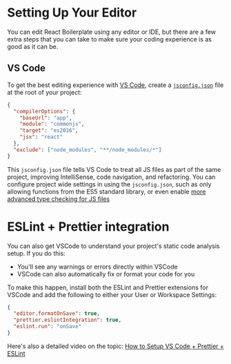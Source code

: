 # Setting Up Your Editor

You can edit React Boilerplate using any editor or IDE, but there are a few
extra steps that you can take to make sure your coding experience is as good as
it can be.

## VS Code

To get the best editing experience with
[VS Code](https://code.visualstudio.com), create a
[`jsconfig.json`](https://code.visualstudio.com/Docs/languages/javascript#_javascript-projects-jsconfigjson)
file at the root of your project:

```json
{
  "compilerOptions": {
    "baseUrl": "app",
    "module": "commonjs",
    "target": "es2016",
    "jsx": "react"
  },
  "exclude": ["node_modules", "**/node_modules/*"]
}
```

This `jsconfig.json` file tells VS Code to treat all JS files as part of the
same project, improving IntelliSense, code navigation, and refactoring. You can
configure project wide settings in using the `jsconfig.json`, such as only
allowing functions from the ES5 standard library, or even enable
[more advanced type checking for JS files](https://code.visualstudio.com/docs/languages/javascript#_type-checking)

# ESLint + Prettier integration

You can also get VSCode to understand your project's static code analysis setup.
If you do this:

- You'll see any warnings or errors directly within VSCode
- VSCode can also automatically fix or format your code for you

To make this happen, install both the ESLint and Prettier extensions for VSCode
and add the following to either your User or Workspace Settings:

```json
{
  "editor.formatOnSave": true,
  "prettier.eslintIntegration": true,
  "eslint.run": "onSave"
}
```

Here's also a detailed video on the topic:
[How to Setup VS Code + Prettier + ESLint](https://www.youtube.com/watch?v=YIvjKId9m2c)

